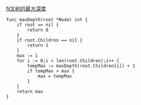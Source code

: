 [N叉树的最大深度](https://leetcode-cn.com/problems/maximum-depth-of-n-ary-tree/)

```golang
func maxDepth(root *Node) int {
    if root == nil {
        return 0
    }
    if root.Children == nil {
        return 1
    }
    max := 1
    for i := 0;i < len(root.Children);i++ {
        tempMax := maxDepth(root.Children[i]) + 1
        if tempMax > max {
            max = tempMax
        }
    }
    return max
}
```
